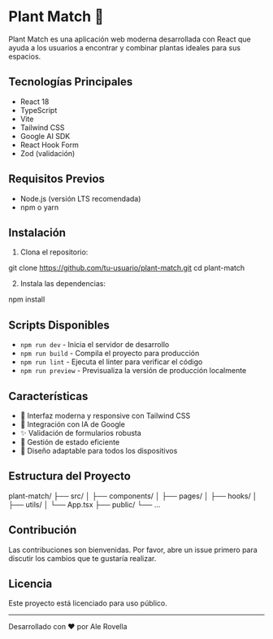 # Plant Match 🌱

Plant Match es una aplicación web moderna desarrollada con React que ayuda a los usuarios a encontrar y combinar plantas ideales para sus espacios.

## Tecnologías Principales

- React 18
- TypeScript
- Vite
- Tailwind CSS
- Google AI SDK
- React Hook Form
- Zod (validación)

## Requisitos Previos

- Node.js (versión LTS recomendada)
- npm o yarn

## Instalación

1. Clona el repositorio:

git clone https://github.com/tu-usuario/plant-match.git
cd plant-match

2. Instala las dependencias:

npm install

## Scripts Disponibles

- `npm run dev` - Inicia el servidor de desarrollo
- `npm run build` - Compila el proyecto para producción
- `npm run lint` - Ejecuta el linter para verificar el código
- `npm run preview` - Previsualiza la versión de producción localmente

## Características

- 🎨 Interfaz moderna y responsive con Tailwind CSS
- 🤖 Integración con IA de Google
- ✨ Validación de formularios robusta
- 🔄 Gestión de estado eficiente
- 📱 Diseño adaptable para todos los dispositivos

## Estructura del Proyecto

plant-match/
├── src/
│ ├── components/
│ ├── pages/
│ ├── hooks/
│ ├── utils/
│ └── App.tsx
├── public/
└── ...

## Contribución

Las contribuciones son bienvenidas. Por favor, abre un issue primero para discutir los cambios que te gustaría realizar.

## Licencia

Este proyecto está licenciado para uso público.

---

Desarrollado con ❤️ por Ale Rovella
